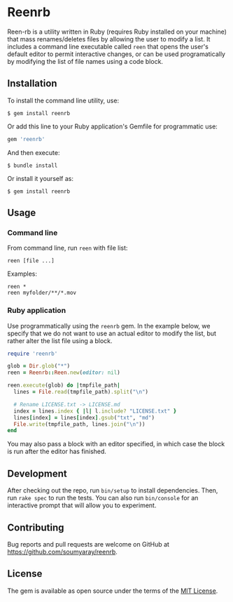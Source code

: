 # Reenrb

Reen-rb is a utility written in Ruby (requires Ruby installed on your machine) that mass renames/deletes files by allowing the user to modify a list. It includes a command line executable called `reen` that opens the user's default editor to permit interactive changes, or can be used programatically by modifying the list of file names using a code block.

## Installation

To install the command line utility, use:

    $ gem install reenrb

Or add this line to your Ruby application's Gemfile for programmatic use:

```ruby
gem 'reenrb'
```

And then execute:

    $ bundle install

Or install it yourself as:

    $ gem install reenrb

## Usage

### Command line

From command line, run `reen` with file list:

    reen [file ...]

Examples:

    reen *
    reen myfolder/**/*.mov

### Ruby application

Use programmatically using the `reenrb` gem. In the example below, we specify that we do not want to use an actual editor to modify the list, but rather alter the list file using a block.

```ruby
require 'reenrb'

glob = Dir.glob("*")
reen = Reenrb::Reen.new(editor: nil)

reen.execute(glob) do |tmpfile_path|
  lines = File.read(tmpfile_path).split("\n")

  # Rename LICENSE.txt -> LICENSE.md
  index = lines.index { |l| l.include? "LICENSE.txt" }
  lines[index] = lines[index].gsub("txt", "md")
  File.write(tmpfile_path, lines.join("\n"))
end
```

You may also pass a block with an editor specified, in which case the block is run after the editor has finished.

## Development

After checking out the repo, run `bin/setup` to install dependencies. Then, run `rake spec` to run the tests. You can also run `bin/console` for an interactive prompt that will allow you to experiment.

## Contributing

Bug reports and pull requests are welcome on GitHub at https://github.com/soumyaray/reenrb.

## License

The gem is available as open source under the terms of the [MIT License](https://opensource.org/licenses/MIT).
